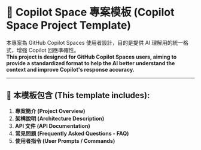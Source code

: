 # 🚀 Copilot Space 專案模板 (Copilot Space Project Template)

本專案為 GitHub Copilot Spaces 使用者設計，目的是提供 AI 理解用的統一格式，增強 Copilot 回應準確性。  
**This project is designed for GitHub Copilot Spaces users, aiming to provide a standardized format to help the AI better understand the context and improve Copilot's response accuracy.**

---

## 📘 本模板包含 (This template includes):

1. **專案簡介 (Project Overview)**
2. **架構說明 (Architecture Description)**
3. **API 文件 (API Documentation)**
4. **常見問題 (Frequently Asked Questions - FAQ)**
5. **使用者指令 (User Prompts / Commands)**
